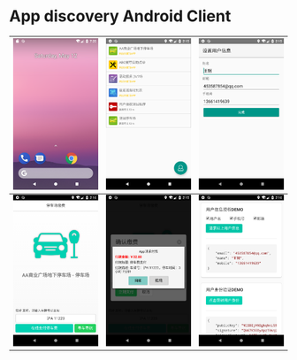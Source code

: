 # App discovery Android Client

| ![1](./screenshots/1.png) | ![2](./screenshots/2.png) | ![3](./screenshots/3.png) |
| ------------------------- | ------------------------- | ------------------------- |
| ![4](./screenshots/4.png) | ![5](./screenshots/5.png) | ![6](./screenshots/6.png) |





